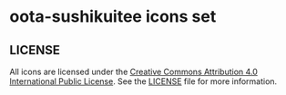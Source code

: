 # oota-sushikuitee icons set

## LICENSE

All icons are licensed under the [Creative Commons Attribution 4.0 International Public License](http://creativecommons.org/licenses/by/4.0/legalcode.txt).
See the [LICENSE](LICENSE) file for more information.
